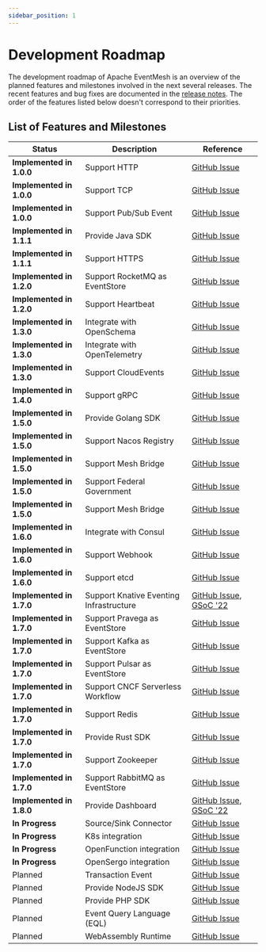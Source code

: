 ```yaml
---
sidebar_position: 1
---
```


# Development Roadmap

The development roadmap of Apache EventMesh is an overview of the planned features and milestones involved in the next several releases. The recent features and bug fixes are documented in the [release notes](https://eventmesh.apache.org/events/release-notes/v1.9.0/). The order of the features listed below doesn't correspond to their priorities.

## List of Features and Milestones

| Status                                    | Description                     | Reference |
|-------------------------------------------|---------------------------------|  --- |
| **Implemented in 1.0.0**                  | Support HTTP                    | [GitHub Issue](https://github.com/apache/issues/417) |
| **Implemented in 1.0.0**                  | Support TCP                     | [GitHub Issue](https://github.com/apache/issues/417) |
| **Implemented in 1.0.0**                  | Support Pub/Sub Event           | [GitHub Issue](https://github.com/apache/issues/417) |
| **Implemented in 1.1.1**                  | Provide Java SDK                | [GitHub Issue](https://github.com/apache/issues/417) |
| **Implemented in 1.1.1**                  | Support HTTPS                   | [GitHub Issue](https://github.com/apache/issues/417) |
| **Implemented in 1.2.0**                  | Support RocketMQ as EventStore  | [GitHub Issue](https://github.com/apache/issues/417) |
| **Implemented in 1.2.0**                  | Support Heartbeat               | [GitHub Issue](https://github.com/apache/issues/417) |
| **Implemented in 1.3.0**                  | Integrate with OpenSchema       | [GitHub Issue](https://github.com/apache/issues/417) |
| **Implemented in 1.3.0**                  | Integrate with OpenTelemetry    | [GitHub Issue](https://github.com/apache/issues/417) |
| **Implemented in 1.3.0**                  | Support CloudEvents             | [GitHub Issue](https://github.com/apache/issues/417) |
| **Implemented in 1.4.0**                  | Support gRPC                    | [GitHub Issue](https://github.com/apache/issues/417) |
| **Implemented in 1.5.0**                  | Provide Golang SDK              | [GitHub Issue](https://github.com/apache/issues/417) |
| **Implemented in 1.5.0**                  | Support Nacos Registry          | [GitHub Issue](https://github.com/apache/issues/417) |
| **Implemented in 1.5.0**                  | Support Mesh Bridge             | [GitHub Issue](https://github.com/apache/issues/417) |
| **Implemented in 1.5.0**                  | Support  Federal Government     | [GitHub Issue](https://github.com/apache/issues/417) |
| **Implemented in 1.5.0**                  | Support Mesh Bridge             | [GitHub Issue](https://github.com/apache/issues/417) |
| **Implemented in 1.6.0**                  | Integrate with Consul           | [GitHub Issue](https://github.com/apache/issues/417) |
| **Implemented in 1.6.0**                  | Support Webhook                 | [GitHub Issue](https://github.com/apache/issues/417) |
| **Implemented in 1.6.0**                  | Support etcd                    | [GitHub Issue](https://github.com/apache/issues/417) |
| **Implemented in 1.7.0**                           | Support Knative Eventing Infrastructure | [GitHub Issue](https://github.com/apache/issues/790), [GSoC '22](https://issues.apache.org/jira/browse/COMDEV-463) |
| **Implemented in 1.7.0**                           | Support Pravega as EventStore   | [GitHub Issue](https://github.com/apache/issues/270)  |
| **Implemented in 1.7.0**                           | Support Kafka as EventStore     | [GitHub Issue](https://github.com/apache/issues/676) |
| **Implemented in 1.7.0**                           | Support Pulsar as EventStore    | [GitHub Issue](https://github.com/apache/issues/676) |
| **Implemented in 1.7.0**                           | Support CNCF Serverless Workflow| [GitHub Issue](https://github.com/apache/issues/417) |
| **Implemented in 1.7.0**                           | Support Redis                   | [GitHub Issue](https://github.com/apache/issues/417) |
| **Implemented in 1.7.0**                           | Provide Rust SDK                        | [GitHub Issue](https://github.com/apache/issues/815) |
| **Implemented in 1.7.0**                           | Support Zookeeper               | [GitHub Issue](https://github.com/apache/issues/417) |
| **Implemented in 1.7.0**                           | Support RabbitMQ as EventStore               | [GitHub Issue](https://github.com/apache/issues/1553) |
| **Implemented in 1.8.0**                           | Provide Dashboard                       | [GitHub Issue](https://github.com/apache/issues/700), [GSoC '22](https://issues.apache.org/jira/browse/COMDEV-465)
| **In Progress**                           | Source/Sink Connector            | [GitHub Issue](https://github.com/apache/eventmesh/issues/3492) |
| **In Progress**                           | K8s integration                 | [GitHub Issue](https://github.com/apache/eventmesh/issues/3327)  |
| **In Progress**                           | OpenFunction integration        | [GitHub Issue](https://github.com/apache/eventmesh/issues/2040)  |
| **In Progress**                           | OpenSergo integration        | [GitHub Issue](https://github.com/apache/eventmesh/issues/2805)  |
| Planned                                   | Transaction Event               | [GitHub Issue](https://github.com/apache/issues/697) |
| Planned                                   | Provide NodeJS SDK              | [GitHub Issue](https://github.com/apache/eventmesh/) |
| Planned                                   | Provide PHP    SDK              | [GitHub Issue](https://github.com/apache/eventmesh/3) |
| Planned                                   | Event Query Language (EQL)      | [GitHub Issue](https://github.com/apache/eventmesh/) |
| Planned                                   | WebAssembly Runtime             | [GitHub Issue](https://github.com/apache/eventmesh/) |

